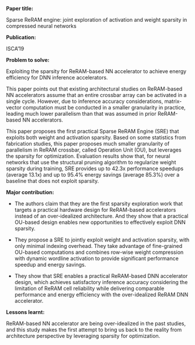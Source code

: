 **Paper title:**

Sparse ReRAM engine: joint exploration of activation and weight sparsity in
compressed neural networks

**Publication:**

ISCA’19

**Problem to solve:**

Exploiting the sparsity for ReRAM-based NN accelerator to achieve energy
efficiency for DNN inference accelerators.

This paper points out that existing architectural studies on ReRAM-based NN
accelerators assume that an entire crossbar array can be activated in a single
cycle. However, due to inference accuracy considerations, matrix-vector
computation must be conducted in a smaller granularity in practice, leading much
lower parallelism than that was assumed in prior ReRAM-based NN accelerators.

This paper proposes the first practical Sparse ReRAM Engine (SRE) that exploits
both weight and activation sparsity. Based on some statistics from fabrication
studies, this paper proposes much smaller granularity of parallelism in ReRAM
crossbar, called Operation Unit (OU), but leverages the sparsity for
optimization. Evaluation results show that, for neural networks that use the
structural pruning algorithm to regularize weight sparsity during training, SRE
provides up to 42.3x performance speedups (average 13.1x) and up to 95.4% energy
savings (average 85.3%) over a baseline that does not exploit sparsity.

**Major contribution:**

-   The authors claim that they are the first sparsity exploration work that
    targets a practical hardware design for ReRAM-based accelerators instead of
    an over-idealized architecture. And they show that a practical OU-based
    design enables new opportunities to effectively exploit DNN sparsity.

-   They propose a SRE to jointly exploit weight and activation sparsity, with
    only minimal indexing overhead. They take advantage of fine-grained OU-based
    computations and combines row-wise weight compression with dynamic wordline
    activation to provide significant performance speedup and energy savings.

-   They show that SRE enables a practical ReRAM-based DNN accelerator design,
    which achieves satisfactory inference accuracy considering the limitation of
    ReRAM cell reliability while delivering comparable performance and energy
    efficiency with the over-idealized ReRAM DNN accelerator.

**Lessons learnt:**

ReRAM-based NN accelerator are being over-idealized in the past studies, and
this study makes the first attempt to bring us back to the reality from
architecture perspective by leveraging sparsity for optimization.
